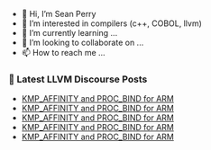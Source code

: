 - 👋 Hi, I’m Sean Perry
- 👀 I’m interested in compilers (c++, COBOL, llvm)
- 🌱 I’m currently learning ...
- 💞️ I’m looking to collaborate on ...
- 📫 How to reach me ...

<!---
s66perry/s66perry is a ✨ special ✨ repository because its `README.md` (this file) appears on your GitHub profile.
You can click the Preview link to take a look at your changes.
--->
### 📕 Latest LLVM Discourse Posts

<!-- DISCOURSE-LLVM:START -->
- [KMP_AFFINITY and PROC_BIND for ARM](https://discourse.llvm.org/t/kmp-affinity-and-proc-bind-for-arm/80011#post_20)
- [KMP_AFFINITY and PROC_BIND for ARM](https://discourse.llvm.org/t/kmp-affinity-and-proc-bind-for-arm/80011#post_19)
- [KMP_AFFINITY and PROC_BIND for ARM](https://discourse.llvm.org/t/kmp-affinity-and-proc-bind-for-arm/80011#post_18)
- [KMP_AFFINITY and PROC_BIND for ARM](https://discourse.llvm.org/t/kmp-affinity-and-proc-bind-for-arm/80011#post_17)
- [KMP_AFFINITY and PROC_BIND for ARM](https://discourse.llvm.org/t/kmp-affinity-and-proc-bind-for-arm/80011#post_16)
<!-- DISCOURSE-LLVM:END -->
